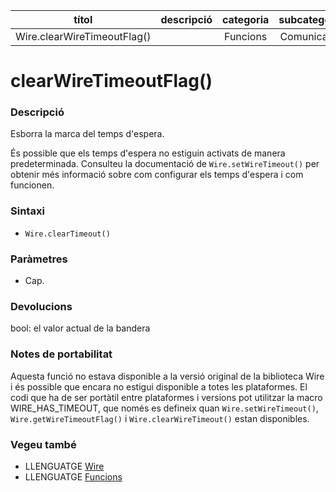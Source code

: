 
| títol | descripció   | categoria  | subcategoria        |
| :---: | :----------: | :--------: | :-----------------: |
| Wire.clearWireTimeoutFlag() | | Funcions | Comunicació |

# clearWireTimeoutFlag()

### Descripció

Esborra la marca del temps d'espera.

És possible que els temps d'espera no estiguin activats de manera predeterminada. Consulteu la documentació de `Wire.setWireTimeout()` per obtenir més informació sobre com configurar els temps d'espera i com funcionen.

### Sintaxi

* `Wire.clearTimeout()`

### Paràmetres

* Cap.

### Devolucions

bool: el valor actual de la bandera

### Notes de portabilitat

Aquesta funció no estava disponible a la versió original de la biblioteca Wire i és possible que encara no estigui disponible a totes les plataformes. El codi que ha de ser portàtil entre plataformes i versions pot utilitzar la macro WIRE_HAS_TIMEOUT, que només es defineix quan `Wire.setWireTimeout()`, `Wire.getWireTimeoutFlag()` i `Wire.clearWireTimeout()` estan disponibles.

### Vegeu també

* LLENGUATGE [Wire](../wire.md)
* LLENGUATGE [Funcions](../../Funcions.md)
